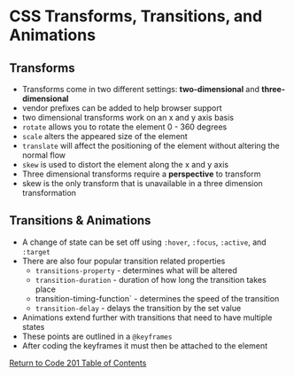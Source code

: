 # CSS Transforms, Transitions, and Animations

## Transforms

- Transforms come in two different settings: **two-dimensional** and **three-dimensional**
- vendor prefixes can be added to help browser support
- two dimensional transforms work on an x and y axis basis
- `rotate` allows you to rotate the element 0 - 360 degrees
- `scale` alters the appeared size of the element
- `translate` will affect the positioning of the element without altering the normal flow
- `skew` is used to distort the element along the x and y axis
- Three dimensional transforms require a **perspective** to transform
- skew is the only transform that is unavailable in a three dimension transformation

## Transitions & Animations

- A change of state can be set off using `:hover`, `:focus`, `:active`, and `:target`
- There are also four popular transition related properties
  - `transitions-property` - determines what will be altered
  - `transition-duration` - duration of how long the transition takes place
  - transition-timing-function` - determines the speed of the transition
  - `transition-delay` - delays the transition by the set value
- Animations extend further with transitions that need to have multiple states
- These points are outlined in a `@keyframes`
- After coding the keyframes it must then be attached to the element

[Return to Code 201 Table of Contents](https://rogermreyes.github.io/Reading-Notes/Code-201-Reading-Notes)
